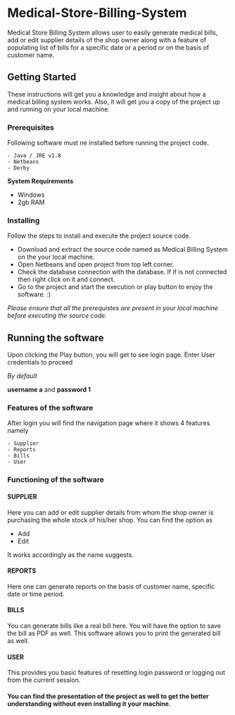 # Medical-Store-Billing-System

Medical Store Billing System allows user to easily generate medical bills, add or edit supplier details of the shop owner along with a feature of populating list of bills for a specific date or a period or on the basis of customer name.

## Getting Started

These instructions will get you a knowledge and insight about how a medical billing system works. Also, it will get you a copy of the project up and running on your local machine.

### Prerequisites

Following software must ne installed before running the project code.

```
- Java / JRE v1.8
- Netbeans
- Derby
```

**System Requirements**
- Windows
- 2gb RAM

### Installing

Follow the steps to install and execute the project source code. 

- Download and extract the source code named as Medical Billing System on the your local machine.
- Open Netbeans and open project from top left corner.
- Check the database connection with the database. If if is not connected then right click on it and connect.
- Go to the project and start the execution or play button to enjoy the software. :)

*Please ensure that all the prerequistes are present in your local machine before executing the source code.*

## Running the software

Upon clicking the Play button, you will get to see login page. Enter User credentials to proceed

*By default* 

**username a**  and
**password 1**


### Features of the software

After login you will find the navigation page where it shows 4 features namely

```
- Supplier
- Reports
- Bills
- User
```


### Functioning of the software

#### SUPPLIER

Here you can add or edit supplier details from whom the shop owner is purchasing the whole stock of his/her shop.
You can find the option as
- Add
- Edit

It works accordingly as the name suggests.

#### REPORTS

Here one can generate reports on the basis of customer name, specific date or time period.

#### BILLS

You can generate bills like a real bill here. You will have the option to save the bill as PDF as well.
This software allows you to print the generated bill as well.

#### USER

This provides you basic features of resetting login password or logging out from the current session.

#### You can find the presentation of the project as well to get the better understanding without even installing it your machine.

